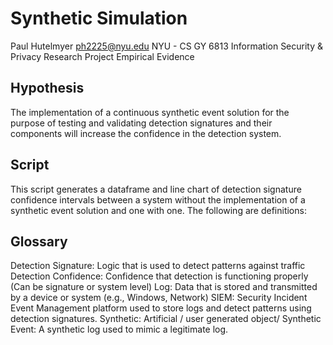 # Synthetic Simulation

Paul Hutelmyer
ph2225@nyu.edu
NYU - CS GY 6813 Information Security & Privacy
Research Project
Empirical Evidence

Hypothesis
-----------
The implementation of a continuous synthetic event solution for the purpose of testing and validating detection
signatures and their components will increase the confidence in the detection system.

Script
-----------
This script generates a dataframe and line chart of detection signature confidence intervals between a system without the
implementation of a synthetic event solution and one with one. The following are definitions:

Glossary
-----------
Detection Signature: Logic that is used to detect patterns against traffic
Detection Confidence: Confidence that detection is functioning properly (Can be signature or system level)
Log: Data that is stored and transmitted by a device or system (e.g., Windows, Network)
SIEM: Security Incident Event Management platform used to store logs and detect patterns using detection signatures.
Synthetic: Artificial / user generated object/
Synthetic Event: A synthetic log used to mimic a legitimate log.
